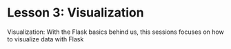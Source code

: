 # Lesson 3: Visualization

Visualization: With the Flask basics behind us, this sessions focuses on how to visualize data with Flask
